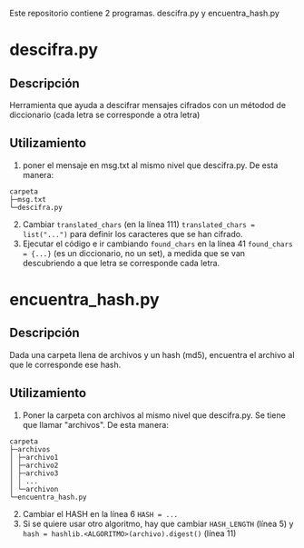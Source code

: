 Este repositorio contiene 2 programas. descifra.py y encuentra_hash.py

# descifra.py
## Descripción
Herramienta que ayuda a descifrar mensajes cifrados con un métodod de diccionario (cada letra se corresponde a otra letra)
## Utilizamiento
1. poner el mensaje en msg.txt al mismo nivel que descifra.py. De esta manera:
```
carpeta
├─msg.txt
└─descifra.py
```
2. Cambiar `translated_chars` (en la línea 111) `translated_chars = list("...")` para definir los caracteres que se han cifrado.
3. Ejecutar el código e ir cambiando `found_chars` en la línea 41 `found_chars = {...}` (es un diccionario, no un set), a medida que se van descubriendo a que letra se corresponde cada letra.

# encuentra_hash.py
## Descripción
Dada una carpeta llena de archivos y un hash (md5), encuentra el archivo al que le corresponde ese hash.
## Utilizamiento
1. Poner la carpeta con archivos al mismo nivel que descifra.py. Se tiene que llamar "archivos". De esta manera:
```
carpeta
├─archivos
│ ├─archivo1
│ ├─archivo2
│ ├─archivo3
│ │ ...
│ └─archivon
└─encuentra_hash.py
```
2. Cambiar el HASH en la línea 6 `HASH = ...`
3. Si se quiere usar otro algoritmo, hay que cambiar `HASH_LENGTH` (línea 5) y `hash = hashlib.<ALGORITMO>(archivo).digest()` (línea 11)
